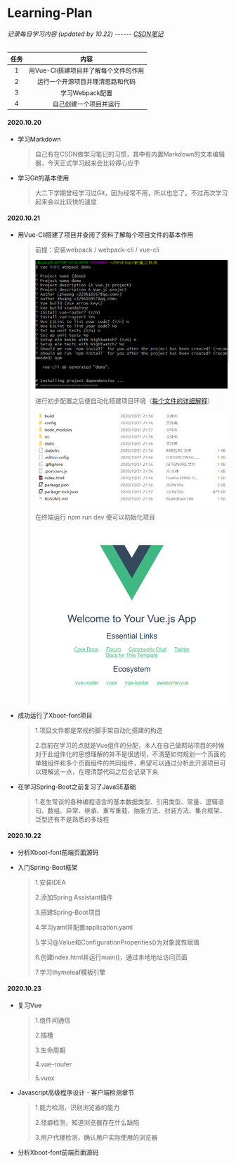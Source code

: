 # Learning-Plan

###### 记录每日学习内容 (updated by 10.22)  ------ [CSDN笔记](https://blog.csdn.net/zhuangww05)

| 任务 |                 内容                  |
| :--: | :-----------------------------------: |
|  1   | 用Vue-Cli搭建项目并了解每个文件的作用 |
|  2   |   运行一个开源项目并理清思路和代码    |
|  3   |            学习Webpack配置            |
|  4   |        自己创建一个项目并运行         |

#### 2020.10.20

- 学习Markdown

  >自己有在CSDN做学习笔记的习惯，其中有内置Markdown的文本编辑器，今天正式学习起来会比较得心应手

- 学习Git的基本使用

  > 大二下学期曾经学习过Git，因为经常不用，所以也忘了。不过再次学习起来会以比较快的速度

#### 2020.10.21

- 用Vue-Cli搭建了项目并查阅了资料了解每个项目文件的基本作用

  >前提：安装webpack / webpack-cli / vue-cli
  >
  >![](./pic/Vue脚手架初始化设置.PNG)
  >
  >进行初步配置之后便自动化搭建项目环境（[每个文件的详细解释](https://www.cnblogs.com/jacksplwxy/p/11495700.html)）
  >
  >![](./pic/Vue项目文件.PNG)
  >
  >在终端运行 npm run dev 便可以初始化项目
  >
  >![](./pic/脚手架默认界面.PNG)

- 成功运行了Xboot-font项目

  >1.项目文件都是常规的脚手架自动化搭建的构造
  >
  >2.目前在学习的点就是Vue组件的分配，本人在自己做网站项目的时候对于此组件化的思想理解的并不是很透彻，不清楚如何规划一个页面的单独组件和多个页面组件的共同组件，希望可以通过分析此开源项目可以理解这一点，在理清楚代码之后会记录下来

- 在学习Spring-Boot之前复习了JavaSE基础

  >1.老生常谈的各种编程语言的基本数据类型、引用类型、常量、逻辑语句、数组、异常、继承、重写重载、抽象方法、封装方法、集合框架、泛型还有不是熟悉的多线程

#### 2020.10.22

- 分析Xboot-font前端页面源码

- 入门Spring-Boot框架

  > 1.安装IDEA
  >
  > 2.添加Spring Assistant插件
  >
  > 3.搭建Spring-Boot项目
  >
  > 4.学习yaml并配置application.yaml
  >
  > 5.学习@Value和ConfigurationProperities()为对象属性赋值
  >
  > 6.创建index.html并运行main()，通过本地地址访问页面
  >
  > 7.学习thymeleaf模板引擎


#### 2020.10.23

- 复习Vue

  >1.组件间通信
  >
  >2.插槽
  >
  >3.生命周期
  >
  >4.vue-router
  >
  >5.vuex

- Javascript高级程序设计 - 客户端检测章节

  >1.能力检测，识别浏览器的能力
  >
  >2.怪癖检测，知道浏览器存在什么缺陷
  >
  >3.用户代理检测，确认用户实际使用的浏览器

- 分析Xboot-font前端页面源码